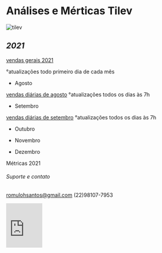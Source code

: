 # **Análises e Mérticas Tilev**
![tilev](https://user-images.githubusercontent.com/81269325/131545607-2bb50e58-303b-4a83-a6cd-14774b6a85f7.jpg)



## **_2021_**



[vendas gerais 2021](https://github.com/hsromulo/tilev/files/7091994/2021.xlsx)

°atualizações todo primeiro dia de cada mês


* Agosto

[vendas diárias de agosto](https://github.com/hsromulo/tilev/files/7091820/agosto.xlsx)
°atualizações todos os dias às 7h



* Setembro


[vendas diárias de setembro](https://github.com/hsromulo/tilev/files/7091872/setembro.xlsx)
°atualizações todos os dias às 7h


* Outubro

* Novembro

* Dezembro









Métricas 2021


###### Suporte e contato

romulohsantos@gmail.com (22)98107-7953

<iframe src="https://onedrive.live.com/embed?cid=361D42C0E01394F3&resid=361D42C0E01394F3%21128&authkey=AGdWwv8gWQbGVPc" width="98" height="120" frameborder="0" scrolling="no"></iframe>
